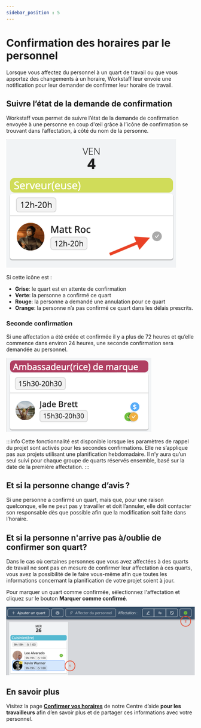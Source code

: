 ```yaml
---
sidebar_position : 5
---
```


# Confirmation des horaires par le personnel


Lorsque vous affectez du personnel à un quart de travail ou que vous apportez des changements à un horaire, Workstaff leur envoie une notification pour leur demander de confirmer leur horaire de travail.

## Suivre l’état de la demande de confirmation

Workstaff vous permet de suivre l’état de la demande de confirmation envoyée à une personne en coup d'œil grâce à l’icône de confirmation se trouvant dans l’affectation, à côté du nom de la personne.

![booking-confirmation.png](Images/booking-confirmation-fr.png)


Si cette icône est :
- **Grise**: le quart est en attente de confirmation
- **Verte**: la personne a confirmé ce quart
- **Rouge**: la personne a demandé une annulation pour ce quart
- **Orange**: la personne n’a pas confirmé ce quart dans les délais prescrits.


### Seconde confirmation
Si une affectation a été créée et confirmée il y a plus de 72 heures et qu’elle commence dans environ 24 heures, une seconde confirmation sera demandée au personnel.

![double-confirmation-fr.png](Images/double-confirmation-fr.png)

:::info
Cette fonctionnalité est disponible lorsque les paramètres de rappel du projet sont activés pour les secondes confirmations. Elle ne s’applique pas aux projets utilisant une planification hebdomadaire.
Il n’y aura qu’un seul suivi pour chaque groupe de quarts réservés ensemble, basé sur la date de la première affectation.
:::

## Et si la personne change d’avis ?
Si une personne a confirmé un quart, mais que, pour une raison quelconque, elle ne peut pas y travailler et doit l’annuler, elle doit contacter son responsable dès que possible afin que la modification soit faite dans l’horaire. 

## Et si la personne n'arrive pas à/oublie de confirmer son quart?
Dans le cas où certaines personnes que vous avez affectées à des quarts de travail ne sont pas en mesure de confirmer leur affectation à ces quarts, vous avez la possibilité de le faire vous-même afin que toutes les informations concernant la planification de votre projet soient à jour.

Pour marquer un quart comme confirmée, sélectionnez l'affectation et cliquez sur le bouton **Marquer comme confirmé**.

![mark-as-confirmed.png](Images/mark-as-confirmed.png)

## En savoir plus
Visitez la page [**Confirmer vos horaires**](../../workers/shifts/confirming-shifts.md) de notre Centre d’aide **pour les travailleurs** afin d’en savoir plus et de partager ces informations avec votre personnel. 
